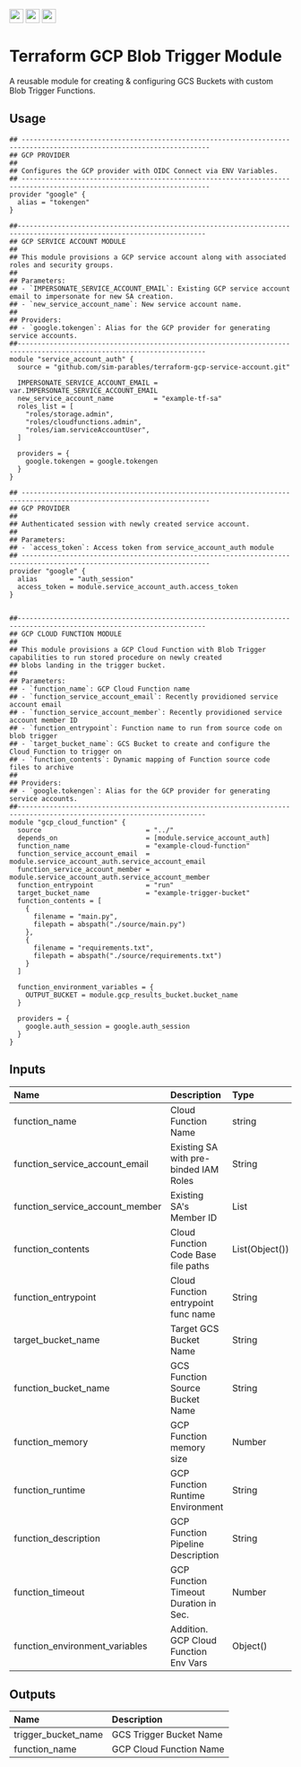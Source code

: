 <p float="left">
  <img id="b-0" src="https://img.shields.io/badge/terraform-%235835CC.svg?style=for-the-badge&logo=terraform&logoColor=white" height="25px"/>
  <img id="b-1" src="https://img.shields.io/badge/Google_Cloud-4285F4?style=for-the-badge&logo=google-cloud&logoColor=white" height="25px"/>
  <img id="b-2" src="https://img.shields.io/github/actions/workflow/status/sim-parables/terraform-gcp-blob-trigger/tf-integration-test.yml?style=flat&logo=github&label=CD%20(June%202025)" height="25px"/>
</p>

# Terraform GCP Blob Trigger Module

A reusable module for creating & configuring GCS Buckets with custom Blob Trigger Functions.

## Usage

```hcl
## ---------------------------------------------------------------------------------------------------------------------
## GCP PROVIDER
##
## Configures the GCP provider with OIDC Connect via ENV Variables.
## ---------------------------------------------------------------------------------------------------------------------
provider "google" {
  alias = "tokengen"
}

##---------------------------------------------------------------------------------------------------------------------
## GCP SERVICE ACCOUNT MODULE
##
## This module provisions a GCP service account along with associated roles and security groups.
##
## Parameters:
## - `IMPERSONATE_SERVICE_ACCOUNT_EMAIL`: Existing GCP service account email to impersonate for new SA creation.
## - `new_service_account_name`: New service account name.
##
## Providers:
## - `google.tokengen`: Alias for the GCP provider for generating service accounts.
##---------------------------------------------------------------------------------------------------------------------
module "service_account_auth" {
  source = "github.com/sim-parables/terraform-gcp-service-account.git"

  IMPERSONATE_SERVICE_ACCOUNT_EMAIL = var.IMPERSONATE_SERVICE_ACCOUNT_EMAIL
  new_service_account_name          = "example-tf-sa"
  roles_list = [
    "roles/storage.admin",
    "roles/cloudfunctions.admin",
    "roles/iam.serviceAccountUser",
  ]

  providers = {
    google.tokengen = google.tokengen
  }
}

## ---------------------------------------------------------------------------------------------------------------------
## GCP PROVIDER
##
## Authenticated session with newly created service account.
##
## Parameters:
## - `access_token`: Access token from service_account_auth module
## ---------------------------------------------------------------------------------------------------------------------
provider "google" {
  alias        = "auth_session"
  access_token = module.service_account_auth.access_token
}


##---------------------------------------------------------------------------------------------------------------------
## GCP CLOUD FUNCTION MODULE
##
## This module provisions a GCP Cloud Function with Blob Trigger capabilities to run stored procedure on newly created
## blobs landing in the trigger bucket.
##
## Parameters:
## - `function_name`: GCP Cloud Function name
## - `function_service_account_email`: Recently providioned service account email
## - `function_service_account_member`: Recently providioned service account member ID
## - `function_entrypoint`: Function name to run from source code on blob trigger
## - `target_bucket_name`: GCS Bucket to create and configure the Cloud Function to trigger on
## - `function_contents`: Dynamic mapping of Function source code files to archive
##
## Providers:
## - `google.tokengen`: Alias for the GCP provider for generating service accounts.
##---------------------------------------------------------------------------------------------------------------------
module "gcp_cloud_function" {
  source                          = "../"
  depends_on                      = [module.service_account_auth]
  function_name                   = "example-cloud-function"
  function_service_account_email  = module.service_account_auth.service_account_email
  function_service_account_member = module.service_account_auth.service_account_member
  function_entrypoint             = "run"
  target_bucket_name              = "example-trigger-bucket"
  function_contents = [
    {
      filename = "main.py",
      filepath = abspath("./source/main.py")
    },
    {
      filename = "requirements.txt",
      filepath = abspath("./source/requirements.txt")
    }
  ]

  function_environment_variables = {
    OUTPUT_BUCKET = module.gcp_results_bucket.bucket_name
  }

  providers = {
    google.auth_session = google.auth_session
  }
}

```

## Inputs

| Name                            | Description                           | Type           | Required |
|:--------------------------------|:--------------------------------------|:---------------|:---------|
| function_name                   | Cloud Function Name                   | string         | Yes      |
| function_service_account_email  | Existing SA with pre-binded IAM Roles | String         | Yes      |
| function_service_account_member | Existing SA's Member ID               | List           | Yes      |
| function_contents               | Cloud Function Code Base file paths   | List(Object()) | Yes      |
| function_entrypoint             | Cloud Function entrypoint func name   | String         | Yes      |
| target_bucket_name              | Target GCS Bucket Name                | String         | No       |
| function_bucket_name            | GCS Function Source Bucket Name       | String         | No       |
| function_memory                 | GCP Function memory size              | Number         | No       |
| function_runtime                | GCP Function Runtime Environment      | String         | No       |
| function_description            | GCP Function Pipeline Description     | String         | No       |
| function_timeout                | GCP Function Timeout Duration in Sec. | Number         | No       |
| function_environment_variables  | Addition. GCP Cloud Function Env Vars | Object()       | No       |  

## Outputs

| Name                   | Description                            |
|:-----------------------|:---------------------------------------|
| trigger_bucket_name    | GCS Trigger Bucket Name                |
| function_name          | GCP Cloud Function Name                |
